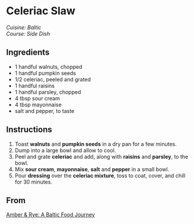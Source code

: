 # Celeriac Slaw

_Cuisine:  Baltic_<br />
_Course:  Side Dish_

## Ingredients

- 1 handful walnuts, chopped
- 1 handful pumpkin seeds
- 1/2 celeriac, peeled and grated
- 1 handful raisins
- 1 handful parsley, chopped
- 4 tbsp sour cream
- 4 tbsp mayonnaise
- salt and pepper, to taste

## Instructions

1. Toast **walnuts** and **pumpkin seeds** in a dry pan for a few minutes.
1. Dump into a large bowl and allow to cool.
1. Peel and grate **celeriac** and add, along with **raisins** and **parsley**, to the bowl.
1. Mix **sour cream**, **mayonnaise**, **salt** and **pepper** in a small bowl.
1. Pour **dressing** over the **celeriac mixture**, toss to coat, cover, and chill for 30 minutes.

## From

[Amber & Rye: A Baltic Food Journey](https://www.amazon.com/Amber-Rye-Journey-Estonia-Lithuania/dp/1623719003)